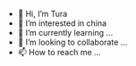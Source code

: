 - 👋 Hi, I’m Tura
- 👀 I’m interested in china
- 🌱 I’m currently learning ...
- 💞️ I’m looking to collaborate ...
- 📫 How to reach me ...

<!---
k646685609/k646685609 is a ✨ special ✨ repository because its `README.md` (this file) appears on your GitHub profile.
You can click the Preview link to take a look at your changes.
--->
